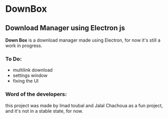 # DownBox
## Download Manager using Electron js

**Down Box** is a download manager made using Electron, for now it's still a work in progress.

### To Do:
- multilink download
- settings window
- fixing the UI

### Word of the developers:
this project was made by Imad toubal and Jalal Chachoua as a fun project, and it's not in a stable state, for now.
